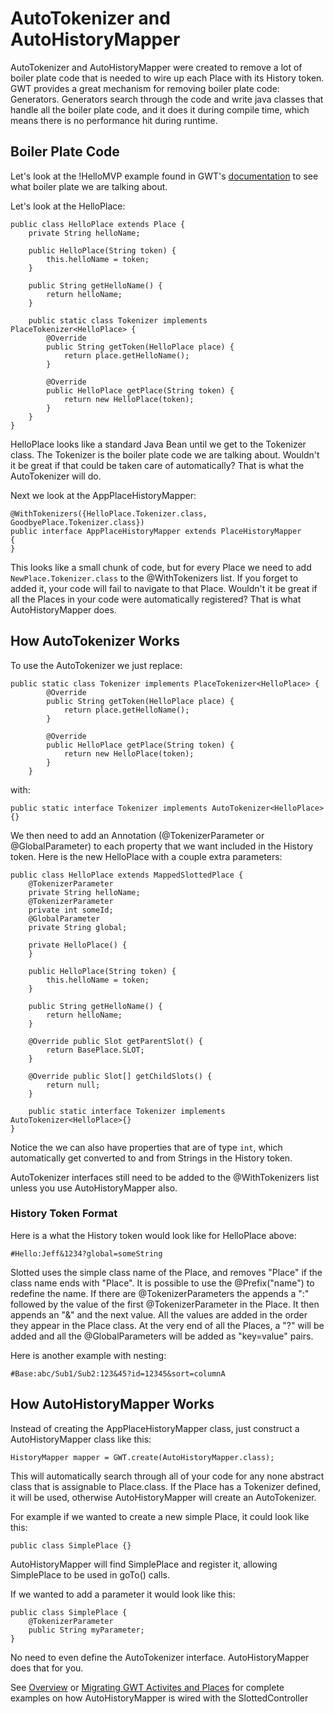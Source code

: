 
# AutoTokenizer and AutoHistoryMapper #

AutoTokenizer and AutoHistoryMapper were created to remove a lot of boiler plate code that is needed to wire up each Place with its History token.  GWT provides a great mechanism for removing boiler plate code: Generators.  Generators search through the code and write java classes that handle all the boiler plate code, and it does it during compile time, which means there is no performance hit during runtime.

## Boiler Plate Code ##

Let's look at the !HelloMVP example found in GWT's [documentation](https://developers.google.com/web-toolkit/doc/latest/DevGuideMvpActivitiesAndPlaces) to see what boiler plate we are talking about.

Let's look at the HelloPlace:
```
public class HelloPlace extends Place {
    private String helloName;

    public HelloPlace(String token) {
        this.helloName = token;
    }

    public String getHelloName() {
        return helloName;
    }

    public static class Tokenizer implements PlaceTokenizer<HelloPlace> {
        @Override
        public String getToken(HelloPlace place) {
            return place.getHelloName();
        }

        @Override
        public HelloPlace getPlace(String token) {
            return new HelloPlace(token);
        }
    }
}
```

HelloPlace looks like a standard Java Bean until we get to the Tokenizer class.  The Tokenizer is the boiler plate code we are talking about.  Wouldn't it be great if that could be taken care of automatically?  That is what the AutoTokenizer will do.

Next we look at the AppPlaceHistoryMapper:
```
@WithTokenizers({HelloPlace.Tokenizer.class, GoodbyePlace.Tokenizer.class})
public interface AppPlaceHistoryMapper extends PlaceHistoryMapper
{
}
```

This looks like a small chunk of code, but for every Place we need to add `NewPlace.Tokenizer.class` to the @WithTokenizers list.  If you forget to added it, your code will fail to navigate to that Place.  Wouldn't it be great if all the Places in your code were automatically registered?  That is what AutoHistoryMapper does.

## How AutoTokenizer Works ##

To use the AutoTokenizer we just replace:
```
public static class Tokenizer implements PlaceTokenizer<HelloPlace> {
        @Override
        public String getToken(HelloPlace place) {
            return place.getHelloName();
        }

        @Override
        public HelloPlace getPlace(String token) {
            return new HelloPlace(token);
        }
    }
```
with:
```
public static interface Tokenizer implements AutoTokenizer<HelloPlace> {}
```

We then need to add an Annotation (@TokenizerParameter or @GlobalParameter) to each property that we want included in the History token.  Here is the new HelloPlace with a couple extra parameters:

```
public class HelloPlace extends MappedSlottedPlace {
    @TokenizerParameter
    private String helloName;
    @TokenizerParameter
    private int someId;
    @GlobalParameter
    private String global;

    private HelloPlace() {
    }

    public HelloPlace(String token) {
        this.helloName = token;
    }

    public String getHelloName() {
        return helloName;
    }

    @Override public Slot getParentSlot() {
        return BasePlace.SLOT;
    }

    @Override public Slot[] getChildSlots() {
        return null;
    }

    public static interface Tokenizer implements AutoTokenizer<HelloPlace>{}
}
```

Notice the we can also have properties that are of type `int`, which automatically get converted to and from Strings in the History token.

AutoTokenizer interfaces still need to be added to the @WithTokenizers list unless you use AutoHistoryMapper also.

### History Token Format ###
Here is a what the History token would look like for HelloPlace above:
```
#Hello:Jeff&1234?global=someString
```

Slotted uses the simple class name of the Place, and removes "Place" if the class name ends with "Place".  It is possible to use the @Prefix("name") to redefine the name.  If there are @TokenizerParameters the appends a ":" followed by the value of the first @TokenizerParameter in the Place.  It then appends an "&" and the next value.  All the values are added in the order they appear in the Place class.  At the very end of all the Places, a "?" will be added and all the @GlobalParameters will be added as "key=value" pairs.

Here is another example with nesting:
```
#Base:abc/Sub1/Sub2:123&45?id=12345&sort=columnA
```

## How AutoHistoryMapper Works ##
Instead of creating the AppPlaceHistoryMapper class, just construct a AutoHistoryMapper class like this:
```
HistoryMapper mapper = GWT.create(AutoHistoryMapper.class);
```

This will automatically search through all of your code for any none abstract class that is assignable to Place.class.  If the Place has a Tokenizer defined, it will be used, otherwise AutoHistoryMapper will create an AutoTokenizer.

For example if we wanted to create a new simple Place, it could look like this:
```
public class SimplePlace {}
```
AutoHistoryMapper will find SimplePlace and register it, allowing SimplePlace to be used in goTo() calls.

If we wanted to add a parameter it would look like this:
```
public class SimplePlace {
    @TokenizerParameter
    public String myParameter;
}
```
No need to even define the AutoTokenizer interface.  AutoHistoryMapper does that for you.

See [Overview](Overview.md) or [Migrating GWT Activites and Places](MigrateGWTActivitiesPlaces.md) for complete examples on how AutoHistoryMapper is wired with the SlottedController